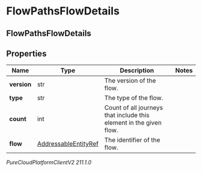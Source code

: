 # FlowPathsFlowDetails

## FlowPathsFlowDetails

## Properties

|Name | Type | Description | Notes|
|------------ | ------------- | ------------- | -------------|
| **version** | str | The version of the flow. | |
| **type** | str | The type of the flow. | |
| **count** | int | Count of all journeys that include this element in the given flow. | |
| **flow** | [AddressableEntityRef](AddressableEntityRef) | The identifier of the flow. | |



_PureCloudPlatformClientV2 211.1.0_
